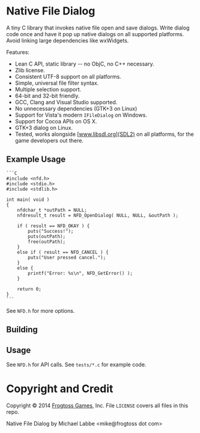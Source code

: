 # Native File Dialog #

A tiny C library that invokes native file open and save dialogs.  Write dialog code once and have it pop up native dialogs on all supported platforms.  Avoid linking large dependencies like wxWidgets.

Features:

 - Lean C API, static library -- no ObjC, no C++ necessary.
 - Zlib license.
 - Consistent UTF-8 support on all platforms.
 - Simple, universal file filter syntax.
 - Multiple selection support.
 - 64-bit and 32-bit friendly.
 - GCC, Clang and Visual Studio supported.
 - No unnecessary dependencies (GTK+3 on Linux)
 - Support for Vista's modern `IFileDialog` on Windows.
 - Support for Cocoa APIs on OS X.
 - GTK+3 dialog on Linux.
 - Tested, works alongside [www.libsdl.org](SDL2) on all platforms, for the game developers out there.

## Example Usage ##

    ```C
    #include <nfd.h>
    #include <stdio.h>
    #include <stdlib.h>

    int main( void )
    {
        nfdchar_t *outPath = NULL;
        nfdresult_t result = NFD_OpenDialog( NULL, NULL, &outPath );
        
        if ( result == NFD_OKAY ) {
            puts("Success!");
            puts(outPath);
            free(outPath);
        }
        else if ( result == NFD_CANCEL ) {
            puts("User pressed cancel.");
        }
        else {
            printf("Error: %s\n", NFD_GetError() );
        }

        return 0;
    }
    ```

See `NFD.h` for more options.

## Building ##

## Usage ##

See `NFD.h` for API calls.  See `tests/*.c` for example code.

# Copyright and Credit #

Copyright &copy; 2014 [Frogtoss Games](http://www.frogtoss.com), Inc.
File `LICENSE` covers all files in this repo.

Native File Dialog by Michael Labbe
<mike@frogtoss dot com>
